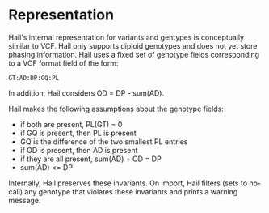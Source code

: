 # Representation

Hail's internal representation for variants and gentypes is
conceptually similar to VCF.  Hail only supports diploid genotypes and
does not yet store phasing information.  Hail uses a fixed set of
genotype fields corresponding to a VCF format field of the form:
```
GT:AD:DP:GQ:PL
```

In addition, Hail considers OD = DP - sum(AD).

Hail makes the following assumptions about the genotype fields:
 - if both are present, PL(GT) = 0
 - if GQ is present, then PL is present
 - GQ is the difference of the two smallest PL entries
 - if OD is present, then AD is present
 - if they are all present, sum(AD) + OD = DP
 - sum(AD) <= DP

Internally, Hail preserves these invariants.  On import, Hail filters
(sets to no-call) any genotype that violates these invariants and
prints a warning message.
